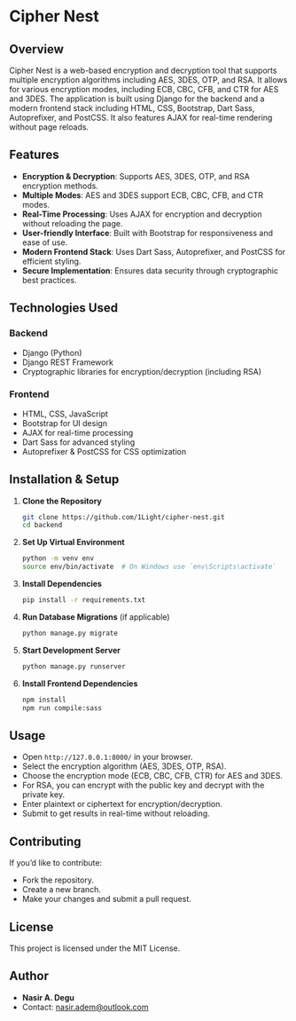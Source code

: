 # Cipher Nest

## Overview
Cipher Nest is a web-based encryption and decryption tool that supports multiple encryption algorithms including AES, 3DES, OTP, and RSA. It allows for various encryption modes, including ECB, CBC, CFB, and CTR for AES and 3DES. The application is built using Django for the backend and a modern frontend stack including HTML, CSS, Bootstrap, Dart Sass, Autoprefixer, and PostCSS. It also features AJAX for real-time rendering without page reloads.

## Features
- **Encryption & Decryption**: Supports AES, 3DES, OTP, and RSA encryption methods.
- **Multiple Modes**: AES and 3DES support ECB, CBC, CFB, and CTR modes.
- **Real-Time Processing**: Uses AJAX for encryption and decryption without reloading the page.
- **User-friendly Interface**: Built with Bootstrap for responsiveness and ease of use.
- **Modern Frontend Stack**: Uses Dart Sass, Autoprefixer, and PostCSS for efficient styling.
- **Secure Implementation**: Ensures data security through cryptographic best practices.

## Technologies Used
### Backend
- Django (Python)
- Django REST Framework
- Cryptographic libraries for encryption/decryption (including RSA)

### Frontend
- HTML, CSS, JavaScript
- Bootstrap for UI design
- AJAX for real-time processing
- Dart Sass for advanced styling
- Autoprefixer & PostCSS for CSS optimization

## Installation & Setup
1. **Clone the Repository**
   ```bash
   git clone https://github.com/1Light/cipher-nest.git
   cd backend
   ```
2. **Set Up Virtual Environment**
   ```bash
   python -m venv env
   source env/bin/activate  # On Windows use `env\Scripts\activate`
   ```
3. **Install Dependencies**
   ```bash
   pip install -r requirements.txt
   ```
4. **Run Database Migrations** (if applicable)
   ```bash
   python manage.py migrate
   ```
5. **Start Development Server**
   ```bash
   python manage.py runserver
   ```
6. **Install Frontend Dependencies**
   ```bash
   npm install
   npm run compile:sass
   ```

## Usage
- Open `http://127.0.0.1:8000/` in your browser.
- Select the encryption algorithm (AES, 3DES, OTP, RSA).
- Choose the encryption mode (ECB, CBC, CFB, CTR) for AES and 3DES.
- For RSA, you can encrypt with the public key and decrypt with the private key.
- Enter plaintext or ciphertext for encryption/decryption.
- Submit to get results in real-time without reloading.

## Contributing
If you’d like to contribute:
- Fork the repository.
- Create a new branch.
- Make your changes and submit a pull request.

## License
This project is licensed under the MIT License.

## Author
- **Nasir A. Degu**  
- Contact: [nasir.adem@outlook.com](mailto:nasir.adem@outlook.com)